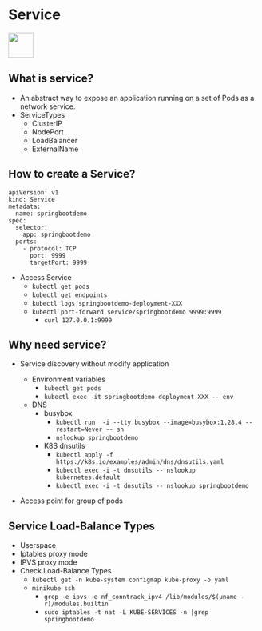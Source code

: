 # Service
<image src ="https://github.com/kubernetes/community/blob/master/icons/png/resources/labeled/svc-256.png?raw=true" width="50">   

## What is service?
- An abstract way to expose an application running on a set of Pods as a network service.
- ServiceTypes 
  - ClusterIP
  - NodePort
  - LoadBalancer
  - ExternalName

## How to create a Service?
```
apiVersion: v1
kind: Service
metadata:
  name: springbootdemo
spec:
  selector:
    app: springbootdemo
  ports:
    - protocol: TCP
      port: 9999
      targetPort: 9999
```
- Access Service  
  - `kubectl get pods`    
  - `kubectl get endpoints` 
  - `kubectl logs springbootdemo-deployment-XXX`   
  - `kubectl port-forward service/springbootdemo 9999:9999`   
    - `curl 127.0.0.1:9999`  

## Why need service?
- Service discovery without modify application 
  -  Environment variables
     - `kubectl get pods`   
     - `kubectl exec -it springbootdemo-deployment-XXX -- env`  
  -  DNS
     - busybox
       - `kubectl run  -i --tty busybox --image=busybox:1.28.4 --restart=Never -- sh`
       - `nslookup springbootdemo`
     - K8S dnsutils
       - `kubectl apply -f https://k8s.io/examples/admin/dns/dnsutils.yaml`
       - `kubectl exec -i -t dnsutils -- nslookup kubernetes.default`
       - `kubectl exec -i -t dnsutils -- nslookup springbootdemo`
  
- Access point for group of pods

## Service Load-Balance Types
-  Userspace
-  Iptables proxy mode
-  IPVS proxy mode
-  Check Load-Balance Types
   - `kubectl get -n kube-system configmap kube-proxy -o yaml`
   - `minikube ssh`
     - `grep -e ipvs -e nf_conntrack_ipv4 /lib/modules/$(uname -r)/modules.builtin`  
     - `sudo iptables -t nat -L KUBE-SERVICES -n |grep springbootdemo`









